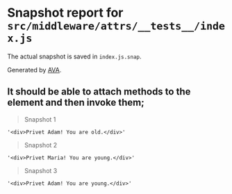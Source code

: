 # Snapshot report for `src/middleware/attrs/__tests__/index.js`

The actual snapshot is saved in `index.js.snap`.

Generated by [AVA](https://ava.li).

## It should be able to attach methods to the element and then invoke them;

> Snapshot 1

    '<div>Privet Adam! You are old.</div>'

> Snapshot 2

    '<div>Privet Maria! You are young.</div>'

> Snapshot 3

    '<div>Privet Adam! You are young.</div>'
